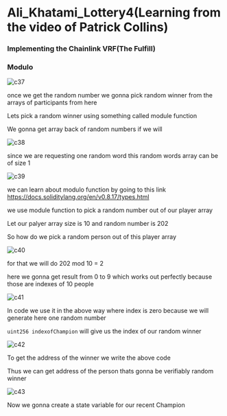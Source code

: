 # Ali_Khatami_Lottery4(Learning from the video of Patrick Collins)

### Implementing the Chainlink VRF(The Fulfill)

### Modulo



![c37](https://github.com/C191068/Ali_Khatami_Lottery4/assets/89090776/5c743bdb-4d2c-4561-bb90-0ab8b28bcde3)

once we get the random number we gonna pick random winner from the arrays of participants from here <br>


Lets pick a random winner using something called module function <br>

We gonna get array back of random numbers if we will <br>

![c38](https://github.com/C191068/Ali_Khatami_Lottery4/assets/89090776/f583ed02-b052-4268-a355-ee239a978116)

since we are requesting one random word this random words array can be of size 1 <br>

![c39](https://github.com/C191068/Ali_Khatami_Lottery4/assets/89090776/1657a2ff-1db9-41ef-b682-d7b1e4e17743)


we can learn about modulo function by going to this link https://docs.soliditylang.org/en/v0.8.17/types.html

we use module function to pick a random number out of our player array <br>


Let our palyer array size is 10 and random number is 202 <br>

So how do we pick a random person out of this player array <br>


![c40](https://github.com/C191068/Ali_Khatami_Lottery4/assets/89090776/952615d8-029c-4421-baca-42261d14ea32)

 for that we will do 202 mod 10 = 2


here we gonna get result from 0 to 9 which works out perfectly because those are indexes of 10 people <br>


![c41](https://github.com/C191068/Ali_Khatami_Lottery4/assets/89090776/a446c09b-3f85-4786-9518-4581c8790abc)

In code we use it in the above way where index is zero because we will generate here one random number <br>

```uint256 indexofChampion``` will give us the index of our random winner <br>

![c42](https://github.com/C191068/Ali_Khatami_Lottery4/assets/89090776/8093814f-2f21-4567-ba96-c3b78b7920aa)


To get the address of the winner we write the above code <br>

Thus we can get address of the person thats gonna be verifiably random winner <br>



![c43](https://github.com/C191068/Ali_Khatami_Lottery4/assets/89090776/305e1557-55f7-4711-814a-a0fe67aaaeb2)

Now we gonna create a state variable for our recent Champion <br>

























